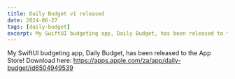 ```yaml
---
title: Daily Budget v1 released
date: 2024-06-27
tags: [daily-budget]
excerpt: My SwiftUI budgeting app, Daily Budget, has been released to the App Store! Download here https://apps.apple.com/za/app/daily-budget/id6504949539
---
```

My SwiftUI budgeting app, Daily Budget, has been released to the App Store! Download here:
https://apps.apple.com/za/app/daily-budget/id6504949539
